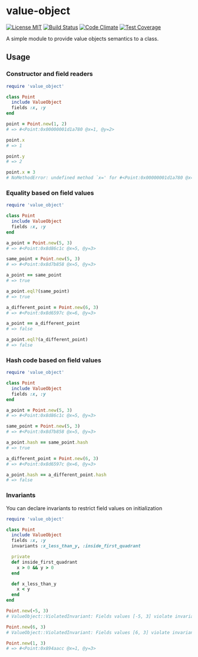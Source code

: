 value-object
============
[![License MIT](http://img.shields.io/badge/license-MIT-green.svg)](http://opensource.org/licenses/MIT)
[![Build Status](https://travis-ci.org/noflopsquad/valueobjects.svg?branch=master)](https://travis-ci.org/noflopsquad/valueobjects)
[![Code Climate](https://codeclimate.com/github/noflopsquad/valueobjects/badges/gpa.svg)](https://codeclimate.com/github/noflopsquad/valueobjects)
[![Test Coverage](https://codeclimate.com/github/noflopsquad/valueobjects/badges/coverage.svg)](https://codeclimate.com/github/noflopsquad/valueobjects/coverage)

A simple module to provide value objects semantics to a class.


## Usage

### Constructor and field readers

```ruby
require 'value_object'

class Point
  include ValueObject
  fields :x, :y
end

point = Point.new(1, 2)
# => #<Point:0x00000001d1a780 @x=1, @y=2>

point.x
# => 1

point.y
# => 2

point.x = 3
# NoMethodError: undefined method `x=' for #<Point:0x00000001d1a780 @x=1, @y=2>
```

### Equality based on field values

```ruby
require 'value_object'

class Point
  include ValueObject
  fields :x, :y
end

a_point = Point.new(5, 3)
# => #<Point:0x8d86c1c @x=5, @y=3>

same_point = Point.new(5, 3)
# => #<Point:0x8d7b858 @x=5, @y=3>

a_point == same_point
# => true

a_point.eql?(same_point)
# => true

a_different_point = Point.new(6, 3)
# => #<Point:0x8d6597c @x=6, @y=3>

a_point == a_different_point
# => false

a_point.eql?(a_different_point)
# => false
```

### Hash code based on field values

```ruby
require 'value_object'

class Point
  include ValueObject
  fields :x, :y
end

a_point = Point.new(5, 3)
# => #<Point:0x8d86c1c @x=5, @y=3>

same_point = Point.new(5, 3)
# => #<Point:0x8d7b858 @x=5, @y=3>

a_point.hash == same_point.hash
# => true

a_different_point = Point.new(6, 3)
# => #<Point:0x8d6597c @x=6, @y=3>

a_point.hash == a_different_point.hash
# => false
```

### Invariants

You can declare invariants to restrict field values on initialization

```ruby
require 'value_object'

class Point
  include ValueObject
  fields :x, :y
  invariants :x_less_than_y, :inside_first_quadrant

  private
  def inside_first_quadrant
    x > 0 && y > 0
  end

  def x_less_than_y
    x < y
  end
end

Point.new(-5, 3)
# ValueObject::ViolatedInvariant: Fields values [-5, 3] violate invariant: inside_first_cuadrant

Point.new(6, 3)
# ValueObject::ViolatedInvariant: Fields values [6, 3] violate invariant: x_less_than_y

Point.new(1, 3)
# => #<Point:0x894aacc @x=1, @y=3>
```
